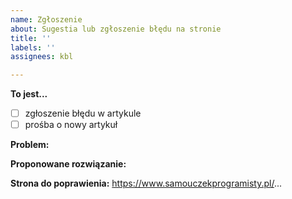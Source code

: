 ```yaml
---
name: Zgłoszenie
about: Sugestia lub zgłoszenie błędu na stronie
title: ''
labels: ''
assignees: kbl

---
```


<!-- Na początku bardzo Ci dziękuję za zgłoszenie błędu! Żeby przyspieszyć jego naprawienie proszę uzupełnij niezbędne informacje -->

<!--Niezbędne informacje-->

**To jest...** 
<!-- Wybierz jedno zmieniając [ ] na [x] -->
- [ ] zgłoszenie błędu w artykule
- [ ] prośba o nowy artykuł

**Problem:**


**Proponowane rozwiązanie:**


**Strona do poprawienia:**
https://www.samouczekprogramisty.pl/...

